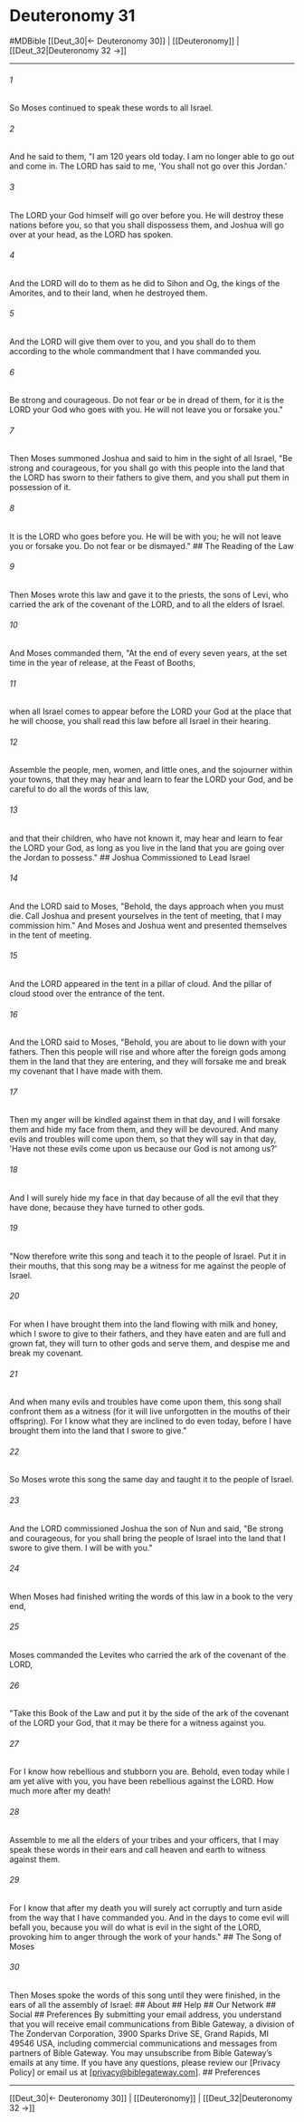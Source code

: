 # Deuteronomy 31
#MDBible
[[Deut_30|← Deuteronomy 30]] | [[Deuteronomy]] | [[Deut_32|Deuteronomy 32 →]]

***






###### 1 


So Moses continued to speak these words to all Israel. 





###### 2 


And he said to them, "I am 120 years old today. I am no longer able to go out and come in. The LORD has said to me, 'You shall not go over this Jordan.' 





###### 3 


The LORD your God himself will go over before you. He will destroy these nations before you, so that you shall dispossess them, and Joshua will go over at your head, as the LORD has spoken. 





###### 4 


And the LORD will do to them as he did to Sihon and Og, the kings of the Amorites, and to their land, when he destroyed them. 





###### 5 


And the LORD will give them over to you, and you shall do to them according to the whole commandment that I have commanded you. 





###### 6 


Be strong and courageous. Do not fear or be in dread of them, for it is the LORD your God who goes with you. He will not leave you or forsake you." 





###### 7 


Then Moses summoned Joshua and said to him in the sight of all Israel, "Be strong and courageous, for you shall go with this people into the land that the LORD has sworn to their fathers to give them, and you shall put them in possession of it. 





###### 8 


It is the LORD who goes before you. He will be with you; he will not leave you or forsake you. Do not fear or be dismayed." ## The Reading of the Law 





###### 9 


Then Moses wrote this law and gave it to the priests, the sons of Levi, who carried the ark of the covenant of the LORD, and to all the elders of Israel. 





###### 10 


And Moses commanded them, "At the end of every seven years, at the set time in the year of release, at the Feast of Booths, 





###### 11 


when all Israel comes to appear before the LORD your God at the place that he will choose, you shall read this law before all Israel in their hearing. 





###### 12 


Assemble the people, men, women, and little ones, and the sojourner within your towns, that they may hear and learn to fear the LORD your God, and be careful to do all the words of this law, 





###### 13 


and that their children, who have not known it, may hear and learn to fear the LORD your God, as long as you live in the land that you are going over the Jordan to possess." ## Joshua Commissioned to Lead Israel 





###### 14 


And the LORD said to Moses, "Behold, the days approach when you must die. Call Joshua and present yourselves in the tent of meeting, that I may commission him." And Moses and Joshua went and presented themselves in the tent of meeting. 





###### 15 


And the LORD appeared in the tent in a pillar of cloud. And the pillar of cloud stood over the entrance of the tent. 





###### 16 


And the LORD said to Moses, "Behold, you are about to lie down with your fathers. Then this people will rise and whore after the foreign gods among them in the land that they are entering, and they will forsake me and break my covenant that I have made with them. 





###### 17 


Then my anger will be kindled against them in that day, and I will forsake them and hide my face from them, and they will be devoured. And many evils and troubles will come upon them, so that they will say in that day, 'Have not these evils come upon us because our God is not among us?' 





###### 18 


And I will surely hide my face in that day because of all the evil that they have done, because they have turned to other gods. 





###### 19 


"Now therefore write this song and teach it to the people of Israel. Put it in their mouths, that this song may be a witness for me against the people of Israel. 





###### 20 


For when I have brought them into the land flowing with milk and honey, which I swore to give to their fathers, and they have eaten and are full and grown fat, they will turn to other gods and serve them, and despise me and break my covenant. 





###### 21 


And when many evils and troubles have come upon them, this song shall confront them as a witness (for it will live unforgotten in the mouths of their offspring). For I know what they are inclined to do even today, before I have brought them into the land that I swore to give." 





###### 22 


So Moses wrote this song the same day and taught it to the people of Israel. 





###### 23 


And the LORD commissioned Joshua the son of Nun and said, "Be strong and courageous, for you shall bring the people of Israel into the land that I swore to give them. I will be with you." 





###### 24 


When Moses had finished writing the words of this law in a book to the very end, 





###### 25 


Moses commanded the Levites who carried the ark of the covenant of the LORD, 





###### 26 


"Take this Book of the Law and put it by the side of the ark of the covenant of the LORD your God, that it may be there for a witness against you. 





###### 27 


For I know how rebellious and stubborn you are. Behold, even today while I am yet alive with you, you have been rebellious against the LORD. How much more after my death! 





###### 28 


Assemble to me all the elders of your tribes and your officers, that I may speak these words in their ears and call heaven and earth to witness against them. 





###### 29 


For I know that after my death you will surely act corruptly and turn aside from the way that I have commanded you. And in the days to come evil will befall you, because you will do what is evil in the sight of the LORD, provoking him to anger through the work of your hands." ## The Song of Moses 





###### 30 


Then Moses spoke the words of this song until they were finished, in the ears of all the assembly of Israel: ## About ## Help ## Our Network ## Social ## Preferences By submitting your email address, you understand that you will receive email communications from Bible Gateway, a division of The Zondervan Corporation, 3900 Sparks Drive SE, Grand Rapids, MI 49546 USA, including commercial communications and messages from partners of Bible Gateway. You may unsubscribe from Bible Gateway&rsquo;s emails at any time. If you have any questions, please review our [Privacy Policy] or email us at [privacy@biblegateway.com]. ## Preferences

***

[[Deut_30|← Deuteronomy 30]] | [[Deuteronomy]] | [[Deut_32|Deuteronomy 32 →]]
